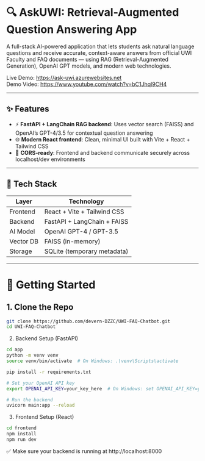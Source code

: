 # 🔍 AskUWI: Retrieval-Augmented Question Answering App

A full-stack AI-powered application that lets students ask natural language questions and receive accurate, context-aware answers from official UWI Faculty and FAQ documents — using RAG (Retrieval-Augmented Generation), OpenAI GPT models, and modern web technologies.

Live Demo: https://ask-uwi.azurewebsites.net  
Demo Video: https://www.youtube.com/watch?v=bC1Jhql9CH4

---

## ✨ Features

- ⚡ **FastAPI + LangChain RAG backend**: Uses vector search (FAISS) and OpenAI’s GPT-4/3.5 for contextual question answering
- 🌐 **Modern React frontend**: Clean, minimal UI built with Vite + React + Tailwind CSS
- 🔗 **CORS-ready**: Frontend and backend communicate securely across localhost/dev environments

---

## 🧠 Tech Stack

| Layer     | Technology                  |
|----------|------------------------------|
| Frontend | React + Vite + Tailwind CSS  |
| Backend  | FastAPI + LangChain + FAISS  |
| AI Model | OpenAI GPT-4 / GPT-3.5       |
| Vector DB| FAISS (in-memory)            |
| Storage  | SQLite (temporary metadata)  |

---

# 🚀 Getting Started

## 1. Clone the Repo

```bash
git clone https://github.com/devern-DZZC/UWI-FAQ-Chatbot.git
cd UWI-FAQ-Chatbot
```

2. Backend Setup (FastAPI)
```bash
cd app
python -m venv venv
source venv/bin/activate  # On Windows: .\venv\Scripts\activate

pip install -r requirements.txt

# Set your OpenAI API key
export OPENAI_API_KEY=your_key_here  # On Windows: set OPENAI_API_KEY=your_key_here

# Run the backend
uvicorn main:app --reload

```

3. Frontend Setup (React)
```bash
cd frontend
npm install
npm run dev
```

✅ Make sure your backend is running at http://localhost:8000


